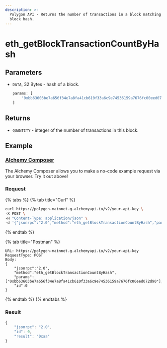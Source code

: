 ```yaml
---
description: >-
  Polygon API - Returns the number of transactions in a block matching the given
  block hash.
---
```


# eth\_getBlockTransactionCountByHash

## Parameters

*   `DATA`, 32 Bytes - hash of a block.

    ```javascript
    params: [ 
        '0xbb63603be7a656f34e7a8fa41cb610f33a6c9e74536159a7676fc00eed072d90' 
    ]
    ```

## Returns

* `QUANTITY` - integer of the number of transactions in this block.

## Example

### [Alchemy Composer](https://composer.alchemyapi.io/?composer\_state=%7B%22chain%22%3A2%2C%22network%22%3A401%2C%22methodName%22%3A%22eth\_getBlockTransactionCountByHash%22%2C%22paramValues%22%3A%5B%22%22%5D%7D)

The Alchemy Composer allows you to make a no-code example request via your browser. Try it out above!

### Request

{% tabs %}
{% tab title="Curl" %}
```bash
curl https://polygon-mainnet.g.alchemyapi.io/v2/your-api-key \
-X POST \
-H "Content-Type: application/json" \
-d '{"jsonrpc":"2.0","method":"eth_getBlockTransactionCountByHash","params":["0xbb63603be7a656f34e7a8fa41cb610f33a6c9e74536159a7676fc00eed072d90"],"id":0}'
```
{% endtab %}

{% tab title="Postman" %}
```http
URL: https://polygon-mainnet.g.alchemyapi.io/v2/your-api-key
RequestType: POST
Body: 
{
    "jsonrpc":"2.0",
    "method":"eth_getBlockTransactionCountByHash",
    "params":["0xbb63603be7a656f34e7a8fa41cb610f33a6c9e74536159a7676fc00eed072d90"],
    "id":0
}
```
{% endtab %}
{% endtabs %}

### Result

```javascript
{
    "jsonrpc": "2.0",
    "id": 0,
    "result": "0xaa"
}
```
